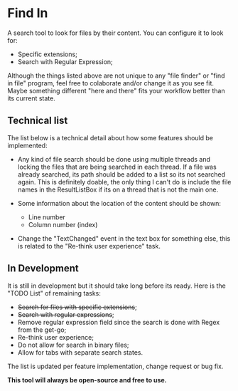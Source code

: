 # Find In

A search tool to look for files by their content. You can configure it to look for:

- Specific extensions;
- Search with Regular Expression;

Although the things listed above are not unique to any "file finder" or "find in file" program, feel free to colaborate and/or change it as you see fit. Maybe something different "here and there" fits your workflow better than its current state.

## Technical list

The list below is a technical detail about how some features should be implemented:

- Any kind of file search should be done using multiple threads and locking the files that are being searched in each thread. If a file was already searched, its path should be added to a list so its not searched again. This is definitely doable, the only thing I can't do is include the file names in the ResultListBox if its on a thread that is not the main one.

- Some information about the location of the content should be shown:
	- Line number
	- Column number (index)

- Change the "TextChanged" event in the text box for something else, this is related to the "Re-think user experience" task.

## In Development

It is still in development but it should take long before its ready. Here is the "TODO List" of remaining tasks:

- ~~Search for files with specific extensions~~;
- ~~Search with regular expressions~~;
- Remove regular expression field since the search is done with Regex from the get-go;
- Re-think user experience;
- Do not allow for search in binary files;
- Allow for tabs with separate search states.

The list is updated per feature implementation, change request or bug fix.

**This tool will always be open-source and free to use.**